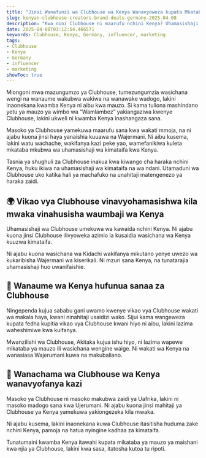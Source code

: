 ```yaml
---
title: "Jinsi Wanafunzi wa Clubhouse wa Kenya Wanavyoweza kupata Mkataba wa Uhamasishaji Nje ya Nchi"
slug: kenyan-clubhouse-creators-brand-deals-germany-2025-04-08
description: "Kwa nini Clubhouse ni maarufu nchini Kenya? Uhamasishaji wa Clubhouse nchini Kenya unakua kwa kiwango cha haraka, huku kukiwa na uhamasishaji wa kimataifa na wa ndani."
date: 2025-04-08T03:12:54.466571
keywords: Clubhouse, Kenya, Germany, influencer, marketing
tags:
- Clubhouse
- Kenya
- Germany
- influencer
- marketing
showToc: true
---
```


Miongoni mwa mazungumzo ya Clubhouse, tumezungumzia wasichana wengi na wanaume wakubwa wakiwa na wanawake wadogo, lakini inaonekana kwamba Kenya ni aibu kwa mauzo. Si kama tuliona mashindano yetu ya mauzo ya wimbo wa “Wamlambez” yakiangaziwa kwenye Clubhouse, lakini ukweli ni kwamba Kenya inashangaza sana.

Masoko ya Clubhouse yamekuwa maarufu sana kwa wakati mmoja, na ni ajabu kuona jinsi haya yanaishia kuuawa na Wajermani. Ni aibu kusema, lakini watu wachache, wakifanya kazi peke yao, wamefanikiwa kuleta mkataba mkubwa wa uhamasishaji wa kimataifa kwa Kenya.

Tasnia ya shughuli za Clubhouse inakua kwa kiwango cha haraka nchini Kenya, huku ikiwa na uhamasishaji wa kimataifa na wa ndani. Utamaduni wa Clubhouse uko katika hali ya machafuko na unahitaji matengenezo ya haraka zaidi.

## 🌍 Vikao vya Clubhouse vinavyohamasishwa kila mwaka vinahusisha waumbaji wa Kenya

Uhamasishaji wa Clubhouse umekuwa wa kawaida nchini Kenya. Ni ajabu kuona jinsi Clubhouse ilivyoweka azimio la kusaidia wasichana wa Kenya kuuzwa kimataifa.

Ni ajabu kuona wasichana wa Kidachi wakifanya mikutano yenye uwezo wa kukaribisha Wajermani wa kiserikali. Ni mzuri sana Kenya, na tunatarajia uhamasishaji huo uwanifaishie.

## 📮 Wanaume wa Kenya hufunua sanaa za Clubhouse

Ningependa kujua sababu gani uwamo kwenye vikao vya Clubhouse wakati wa makala haya, kwani ninahitaji usaidizi wako. Sijui kama wangeweza kupata fedha kupitia vikao vya Clubhouse kwani hiyo ni aibu, lakini lazima waheshimiwe kwa kuifanya.

Mwanzilishi wa Clubhouse, Akitaka kujua ishu hiyo, ni lazima wapewe mikataba ya mauzo ili wasichana wengine waige. Ni wakati wa Kenya na wanasiasa Wajerumani kuwa na makubaliano.

## 📃 Wanachama wa Clubhouse wa Kenya wanavyofanya kazi

Masoko ya Clubhouse ni masoko makubwa zaidi ya Uafrika, lakini ni masoko madogo sana kwa Ujerumani. Ni ajabu kuona jinsi mahitaji ya Clubhouse ya Kenya yamekuwa yakiongezeka kila mwaka.

Ni ajabu kusema, lakini inaonekana kuwa Clubhouse itasitisha huduma zake nchini Kenya, pamoja na hatua nyingine kadhaa za kimataifa.

Tunatumaini kwamba Kenya itawahi kupata mikataba ya mauzo ya maishani kwa njia ya Clubhouse, lakini kwa sasa, itatosha kutoa tu ripoti.
